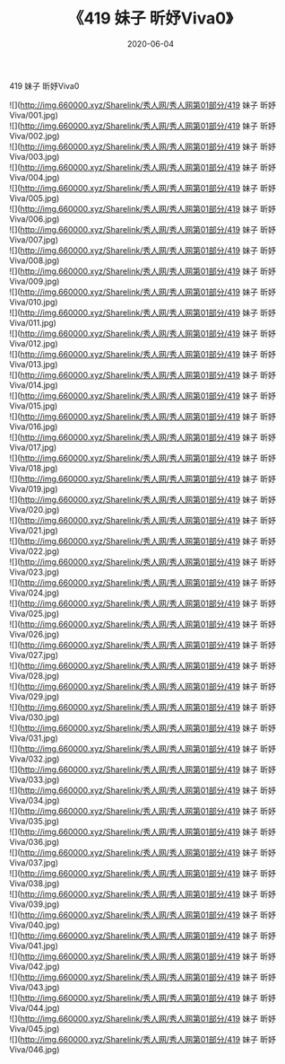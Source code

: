 ﻿---
layout: post
title:  《419 妹子 昕妤Viva0》
date:   2020-06-04
img: http://img.660000.xyz/Sharelink/秀人网/秀人网第01部分/419 妹子 昕妤Viva0/000.jpg
categories: [美女, 清纯, 唯美]
---

419 妹子 昕妤Viva0

  ![](http://img.660000.xyz/Sharelink/秀人网/秀人网第01部分/419 妹子 昕妤Viva/001.jpg) <br> ![](http://img.660000.xyz/Sharelink/秀人网/秀人网第01部分/419 妹子 昕妤Viva/002.jpg) <br> ![](http://img.660000.xyz/Sharelink/秀人网/秀人网第01部分/419 妹子 昕妤Viva/003.jpg) <br> ![](http://img.660000.xyz/Sharelink/秀人网/秀人网第01部分/419 妹子 昕妤Viva/004.jpg) <br> ![](http://img.660000.xyz/Sharelink/秀人网/秀人网第01部分/419 妹子 昕妤Viva/005.jpg) <br> ![](http://img.660000.xyz/Sharelink/秀人网/秀人网第01部分/419 妹子 昕妤Viva/006.jpg) <br> ![](http://img.660000.xyz/Sharelink/秀人网/秀人网第01部分/419 妹子 昕妤Viva/007.jpg) <br> ![](http://img.660000.xyz/Sharelink/秀人网/秀人网第01部分/419 妹子 昕妤Viva/008.jpg) <br> ![](http://img.660000.xyz/Sharelink/秀人网/秀人网第01部分/419 妹子 昕妤Viva/009.jpg) <br> ![](http://img.660000.xyz/Sharelink/秀人网/秀人网第01部分/419 妹子 昕妤Viva/010.jpg) <br> ![](http://img.660000.xyz/Sharelink/秀人网/秀人网第01部分/419 妹子 昕妤Viva/011.jpg) <br> ![](http://img.660000.xyz/Sharelink/秀人网/秀人网第01部分/419 妹子 昕妤Viva/012.jpg) <br> ![](http://img.660000.xyz/Sharelink/秀人网/秀人网第01部分/419 妹子 昕妤Viva/013.jpg) <br> ![](http://img.660000.xyz/Sharelink/秀人网/秀人网第01部分/419 妹子 昕妤Viva/014.jpg) <br> ![](http://img.660000.xyz/Sharelink/秀人网/秀人网第01部分/419 妹子 昕妤Viva/015.jpg) <br> ![](http://img.660000.xyz/Sharelink/秀人网/秀人网第01部分/419 妹子 昕妤Viva/016.jpg) <br> ![](http://img.660000.xyz/Sharelink/秀人网/秀人网第01部分/419 妹子 昕妤Viva/017.jpg) <br> ![](http://img.660000.xyz/Sharelink/秀人网/秀人网第01部分/419 妹子 昕妤Viva/018.jpg) <br> ![](http://img.660000.xyz/Sharelink/秀人网/秀人网第01部分/419 妹子 昕妤Viva/019.jpg) <br> ![](http://img.660000.xyz/Sharelink/秀人网/秀人网第01部分/419 妹子 昕妤Viva/020.jpg) <br> ![](http://img.660000.xyz/Sharelink/秀人网/秀人网第01部分/419 妹子 昕妤Viva/021.jpg) <br> ![](http://img.660000.xyz/Sharelink/秀人网/秀人网第01部分/419 妹子 昕妤Viva/022.jpg) <br> ![](http://img.660000.xyz/Sharelink/秀人网/秀人网第01部分/419 妹子 昕妤Viva/023.jpg) <br> ![](http://img.660000.xyz/Sharelink/秀人网/秀人网第01部分/419 妹子 昕妤Viva/024.jpg) <br> ![](http://img.660000.xyz/Sharelink/秀人网/秀人网第01部分/419 妹子 昕妤Viva/025.jpg) <br> ![](http://img.660000.xyz/Sharelink/秀人网/秀人网第01部分/419 妹子 昕妤Viva/026.jpg) <br> ![](http://img.660000.xyz/Sharelink/秀人网/秀人网第01部分/419 妹子 昕妤Viva/027.jpg) <br> ![](http://img.660000.xyz/Sharelink/秀人网/秀人网第01部分/419 妹子 昕妤Viva/028.jpg) <br> ![](http://img.660000.xyz/Sharelink/秀人网/秀人网第01部分/419 妹子 昕妤Viva/029.jpg) <br> ![](http://img.660000.xyz/Sharelink/秀人网/秀人网第01部分/419 妹子 昕妤Viva/030.jpg) <br> ![](http://img.660000.xyz/Sharelink/秀人网/秀人网第01部分/419 妹子 昕妤Viva/031.jpg) <br> ![](http://img.660000.xyz/Sharelink/秀人网/秀人网第01部分/419 妹子 昕妤Viva/032.jpg) <br> ![](http://img.660000.xyz/Sharelink/秀人网/秀人网第01部分/419 妹子 昕妤Viva/033.jpg) <br> ![](http://img.660000.xyz/Sharelink/秀人网/秀人网第01部分/419 妹子 昕妤Viva/034.jpg) <br> ![](http://img.660000.xyz/Sharelink/秀人网/秀人网第01部分/419 妹子 昕妤Viva/035.jpg) <br> ![](http://img.660000.xyz/Sharelink/秀人网/秀人网第01部分/419 妹子 昕妤Viva/036.jpg) <br> ![](http://img.660000.xyz/Sharelink/秀人网/秀人网第01部分/419 妹子 昕妤Viva/037.jpg) <br> ![](http://img.660000.xyz/Sharelink/秀人网/秀人网第01部分/419 妹子 昕妤Viva/038.jpg) <br> ![](http://img.660000.xyz/Sharelink/秀人网/秀人网第01部分/419 妹子 昕妤Viva/039.jpg) <br> ![](http://img.660000.xyz/Sharelink/秀人网/秀人网第01部分/419 妹子 昕妤Viva/040.jpg) <br> ![](http://img.660000.xyz/Sharelink/秀人网/秀人网第01部分/419 妹子 昕妤Viva/041.jpg) <br> ![](http://img.660000.xyz/Sharelink/秀人网/秀人网第01部分/419 妹子 昕妤Viva/042.jpg) <br> ![](http://img.660000.xyz/Sharelink/秀人网/秀人网第01部分/419 妹子 昕妤Viva/043.jpg) <br> ![](http://img.660000.xyz/Sharelink/秀人网/秀人网第01部分/419 妹子 昕妤Viva/044.jpg) <br> ![](http://img.660000.xyz/Sharelink/秀人网/秀人网第01部分/419 妹子 昕妤Viva/045.jpg) <br> ![](http://img.660000.xyz/Sharelink/秀人网/秀人网第01部分/419 妹子 昕妤Viva/046.jpg) <br>